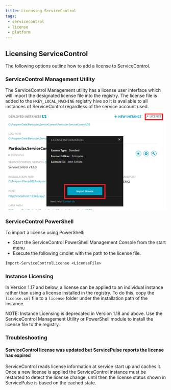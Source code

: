 ```yaml
---
title: Licensing ServiceControl
tags:
 - servicecontrol
 - license
 - platform
---
```



## Licensing ServiceControl

The following options outline how to add a license to ServiceControl.

### ServiceControl Management Utility

The ServiceControl Management utility has a license user interface which will import the designated license file into the registry. The license file is added to the `HKEY_LOCAL_MACHINE` registry hive so it is available to all instances of ServiceControl regardless of the service account used.

![](managementutil-addlicense.png)


### ServiceControl PowerShell

To import a license using PowerShell:

* Start the ServiceControl PowerShell Management Console from the start menu 
* Execute the following cmdlet with the path to the license file.

```ps
Import-ServiceControlLicense <LicenseFile>
```

### Instance Licensing

In Version 1.17 and below, a license can be applied to an individual instance rather than using a license installed in the registry. To do this, copy the `license.xml` file to a `license` folder under the installation path of the instance.

NOTE: Instance Licensing is deprecated in Version 1.18 and above. Use the ServiceControl Management Utility or PowerShell module to install the license file to the registry.

### Troubleshooting

#### ServiceControl license was updated but ServicePulse reports the license has expired

ServiceControl reads license information at service start up and caches it. Once a new license is applied the ServiceControl instance must be restarted to detect the license change, until then the license status shown in ServicePulse is based on the cached state.